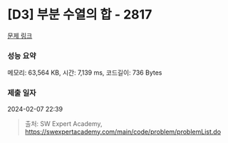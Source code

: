 # [D3] 부분 수열의 합 - 2817 

[문제 링크](https://swexpertacademy.com/main/code/problem/problemDetail.do?contestProbId=AV7IzvG6EksDFAXB) 

### 성능 요약

메모리: 63,564 KB, 시간: 7,139 ms, 코드길이: 736 Bytes

### 제출 일자

2024-02-07 22:39



> 출처: SW Expert Academy, https://swexpertacademy.com/main/code/problem/problemList.do